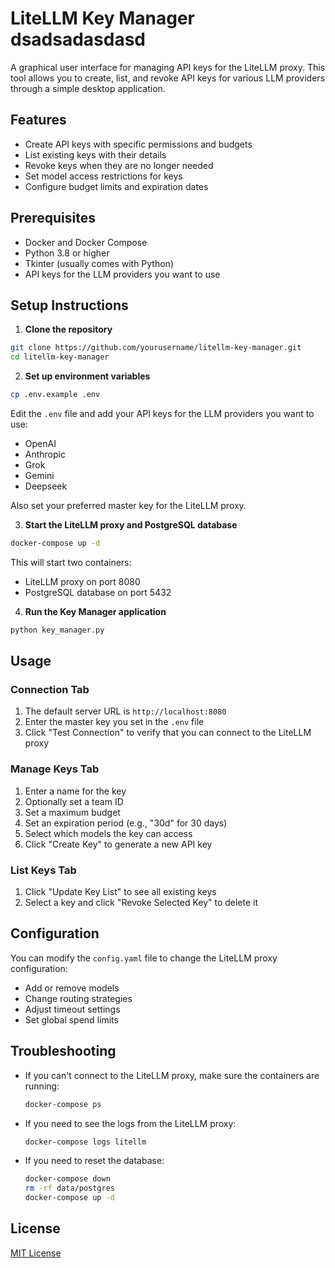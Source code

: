 # LiteLLM Key Manager dsadsadasdasd

A graphical user interface for managing API keys for the LiteLLM proxy. This tool allows you to create, list, and revoke API keys for various LLM providers through a simple desktop application.

## Features

- Create API keys with specific permissions and budgets
- List existing keys with their details
- Revoke keys when they are no longer needed
- Set model access restrictions for keys
- Configure budget limits and expiration dates

## Prerequisites

- Docker and Docker Compose
- Python 3.8 or higher
- Tkinter (usually comes with Python)
- API keys for the LLM providers you want to use

## Setup Instructions

1. **Clone the repository**

```bash
git clone https://github.com/yourusername/litellm-key-manager.git
cd litellm-key-manager
```

2. **Set up environment variables**

```bash
cp .env.example .env
```

Edit the `.env` file and add your API keys for the LLM providers you want to use:

- OpenAI
- Anthropic
- Grok
- Gemini
- Deepseek

Also set your preferred master key for the LiteLLM proxy.

3. **Start the LiteLLM proxy and PostgreSQL database**

```bash
docker-compose up -d
```

This will start two containers:

- LiteLLM proxy on port 8080
- PostgreSQL database on port 5432

4. **Run the Key Manager application**

```bash
python key_manager.py
```

## Usage

### Connection Tab

1. The default server URL is `http://localhost:8080`
2. Enter the master key you set in the `.env` file
3. Click "Test Connection" to verify that you can connect to the LiteLLM proxy

### Manage Keys Tab

1. Enter a name for the key
2. Optionally set a team ID
3. Set a maximum budget
4. Set an expiration period (e.g., "30d" for 30 days)
5. Select which models the key can access
6. Click "Create Key" to generate a new API key

### List Keys Tab

1. Click "Update Key List" to see all existing keys
2. Select a key and click "Revoke Selected Key" to delete it

## Configuration

You can modify the `config.yaml` file to change the LiteLLM proxy configuration:

- Add or remove models
- Change routing strategies
- Adjust timeout settings
- Set global spend limits

## Troubleshooting

- If you can't connect to the LiteLLM proxy, make sure the containers are running:

  ```bash
  docker-compose ps
  ```

- If you need to see the logs from the LiteLLM proxy:

  ```bash
  docker-compose logs litellm
  ```

- If you need to reset the database:
  ```bash
  docker-compose down
  rm -rf data/postgres
  docker-compose up -d
  ```

## License

[MIT License](LICENSE)
